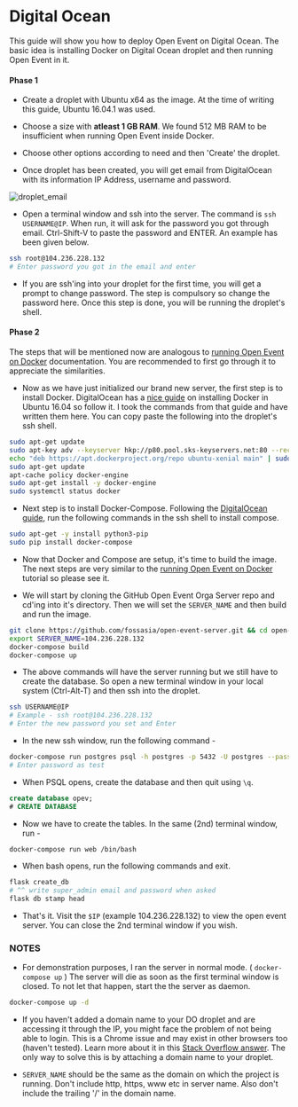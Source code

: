 # Digital Ocean

This guide will show you how to deploy Open Event on Digital Ocean. The basic idea is installing Docker on Digital Ocean droplet and then running Open Event in it.

#### Phase 1

* Create a droplet with Ubuntu x64 as the image. At the time of writing this guide, Ubuntu 16.04.1 was used.

* Choose a size with **atleast 1 GB RAM**. We found 512 MB RAM to be insufficient when running Open Event inside Docker.

* Choose other options according to need and then 'Create' the droplet.

* Once droplet has been created, you will get email from DigitalOcean with its information IP Address, username and password.

![droplet_email](https://cloud.githubusercontent.com/assets/4047597/17770515/e2ea6f4c-655b-11e6-9211-78257a083e82.png)

* Open a terminal window and ssh into the server. The command is `ssh USERNAME@IP`. When run, it will ask for the password you got through email. Ctrl-Shift-V to paste the password and ENTER. An example has been given below.

```bash
ssh root@104.236.228.132
# Enter password you got in the email and enter
```

* If you are ssh'ing into your droplet for the first time, you will get a prompt to change password. The step is compulsory so change the password here.
Once this step is done, you will be running the droplet's shell.


#### Phase 2

The steps that will be mentioned now are analogous to [running Open Event on Docker](docker.md) documentation. You are recommended to first go through it to appreciate the
similarities.

* Now as we have just initialized our brand new server, the first step is to install Docker. DigitalOcean has a
[nice guide](https://www.digitalocean.com/community/tutorials/how-to-install-and-use-docker-on-ubuntu-16-04) on installing Docker in Ubuntu 16.04 so follow it.
I took the commands from that guide and have written them here. You can copy paste the following into the droplet's ssh shell.

```bash
sudo apt-get update
sudo apt-key adv --keyserver hkp://p80.pool.sks-keyservers.net:80 --recv-keys 58118E89F3A912897C070ADBF76221572C52609D
echo "deb https://apt.dockerproject.org/repo ubuntu-xenial main" | sudo tee /etc/apt/sources.list.d/docker.list
sudo apt-get update
apt-cache policy docker-engine
sudo apt-get install -y docker-engine
sudo systemctl status docker
```

* Next step is to install Docker-Compose. Following the [DigitalOcean guide](https://www.digitalocean.com/community/tutorials/how-to-install-and-use-docker-compose-on-ubuntu-14-04), run the following commands in the ssh shell to install compose.

```bash
sudo apt-get -y install python3-pip
sudo pip install docker-compose
```

* Now that Docker and Compose are setup, it's time to build the image. The next steps are very similar to the [running Open Event on Docker](docker.md)
tutorial so please see it.

* We will start by cloning the GitHub Open Event Orga Server repo and cd'ing into it's directory. Then we will set the `SERVER_NAME` and then build and run the image.

```bash
git clone https://github.com/fossasia/open-event-server.git && cd open-event-server
export SERVER_NAME=104.236.228.132
docker-compose build
docker-compose up
```

* The above commands will have the server running but we still have to create the database. So open a new terminal window in your local system (Ctrl-Alt-T) and then
ssh into the droplet.

```bash
ssh USERNAME@IP
# Example - ssh root@104.236.228.132
# Enter the new password you set and Enter
```

* In the new ssh window, run the following command -

```bash
docker-compose run postgres psql -h postgres -p 5432 -U postgres --password
# Enter password as test
```

* When PSQL opens, create the database and then quit using `\q`.

```sql
create database opev;
# CREATE DATABASE
```

* Now we have to create the tables. In the same (2nd) terminal window, run -

```bash
docker-compose run web /bin/bash
```

* When bash opens, run the following commands and exit.

```bash
flask create_db
# ^^ write super_admin email and password when asked
flask db stamp head
```

* That's it. Visit the `$IP` (example 104.236.228.132) to view the open event server. You can close the 2nd terminal window if you wish.



### NOTES

* For demonstration purposes, I ran the server in normal mode. ( `docker-compose up` )
The server will die as soon as the first terminal window is closed. To not let that happen, start the the server as daemon.

```bash
docker-compose up -d
```

* If you haven't added a domain name to your DO droplet and are accessing it through the IP, you might face the problem of not being able to login. This is a Chrome issue
and may exist in other browsers too (haven't tested). Learn more about it in this [Stack Overflow answer](http://stackoverflow.com/a/27276450/2295672). The only way to solve
this is by attaching a domain name to your droplet.

* `SERVER_NAME` should be the same as the domain on which the project is running. Don't include http, https, www etc in server name.
Also don't include the trailing '/' in the domain name.

